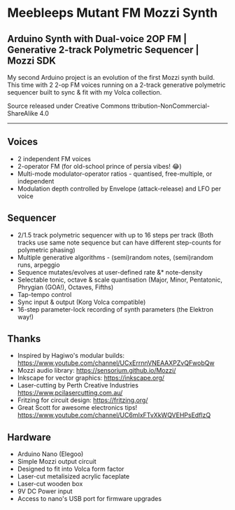 # Meebleeps Mutant FM Mozzi Synth
## Arduino Synth with Dual-voice 2OP FM | Generative 2-track Polymetric Sequencer | Mozzi SDK

My second Arduino project is an evolution of the first Mozzi synth build.  This time with 2 2-op FM voices running on a 2-track generative polymetric sequencer built to sync & fit with my Volca collection.

Source released under Creative Commons ttribution-NonCommercial-ShareAlike 4.0

***

## Voices

-   2 independent FM voices
-   2-operator FM (for old-school prince of persia vibes! 😂)
-   Multi-mode modulator-operator ratios - quantised, free-multiple, or independent
-   Modulation depth controlled by Envelope (attack-release) and LFO per voice

## Sequencer

-   2/1.5 track polymetric sequencer with up to 16 steps per track (Both tracks use same note sequence but can have different step-counts for polymetric phasing)
-   Multiple generative algorithms - (semi)random notes, (semi)random runs, arpeggio
-   Sequence mutates/evolves at user-defined rate &* note-density
-   Selectable tonic, octave & scale quantisation (Major, Minor, Pentatonic, Phrygian (GOA!), Octaves, Fifths)
-   Tap-tempo control
-   Sync input & output (Korg Volca compatible) 
-   16-step parameter-lock recording of synth parameters (the Elektron way!)

## Thanks

-   Inspired by Hagiwo's modular builds: https://www.youtube.com/channel/UCxErrnnVNEAAXPZvQFwobQw 
-   Mozzi audio library: https://sensorium.github.io/Mozzi/ 
-   Inkscape for vector graphics: https://inkscape.org/ 
-   Laser-cutting by Perth Creative Industries https://www.pcilasercutting.com.au/
-   Fritzing for circuit design: https://fritzing.org/ 
-   Great Scott for awesome electronics tips! https://www.youtube.com/channel/UC6mIxFTvXkWQVEHPsEdflzQ

## Hardware 
-   Arduino Nano (Elegoo) 
-   Simple Mozzi output circuit 
-   Designed to fit into Volca form factor 
-   Laser-cut metalisized acrylic faceplate 
-   Laser-cut wooden box 
-   9V DC Power input 
-   Access to nano's USB port for firmware upgrades 

